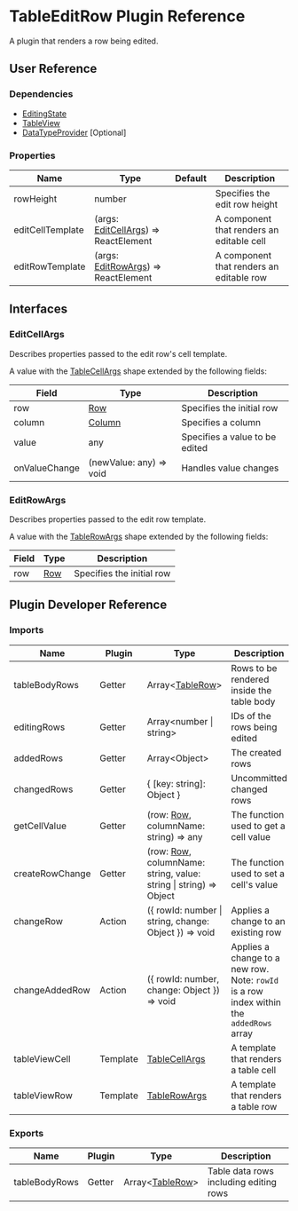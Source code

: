 # TableEditRow Plugin Reference

A plugin that renders a row being edited.

## User Reference

### Dependencies

- [EditingState](editing-state.md)
- [TableView](table-view.md)
- [DataTypeProvider](data-type-provider.md) [Optional]

### Properties

Name | Type | Default | Description
-----|------|---------|------------
rowHeight | number | | Specifies the edit row height
editCellTemplate | (args: [EditCellArgs](#edit-cell-args)) => ReactElement | | A component that renders an editable cell
editRowTemplate | (args: [EditRowArgs](#edit-row-args)) => ReactElement | | A component that renders an editable row

## Interfaces

### <a name="edit-cell-args"></a>EditCellArgs

Describes properties passed to the edit row's cell template.

A value with the [TableCellArgs](table-view.md#table-cell-args) shape extended by the following fields:

Field | Type | Description
------|------|------------
row | [Row](grid.md#row) | Specifies the initial row
column | [Column](grid.md#column) | Specifies a column
value | any | Specifies a value to be edited
onValueChange | (newValue: any) => void | Handles value changes

### <a name="edit-row-args"></a>EditRowArgs

Describes properties passed to the edit row template.

A value with the [TableRowArgs](table-view.md#table-row-args) shape extended by the following fields:

Field | Type | Description
------|------|------------
row | [Row](grid.md#row) | Specifies the initial row

## Plugin Developer Reference

### Imports

Name | Plugin | Type | Description
-----|--------|------|------------
tableBodyRows | Getter | Array&lt;[TableRow](table-view.md#table-row)&gt; | Rows to be rendered inside the table body
editingRows | Getter | Array&lt;number &#124; string&gt; | IDs of the rows being edited
addedRows | Getter | Array&lt;Object&gt; | The created rows
changedRows | Getter | { [key: string]: Object } | Uncommitted changed rows
getCellValue | Getter | (row: [Row](grid.md#row), columnName: string) => any | The function used to get a cell value
createRowChange | Getter | (row: [Row](grid.md#row), columnName: string, value: string &#124; string) => Object | The function used to set a cell's value
changeRow | Action | ({ rowId: number &#124; string, change: Object }) => void | Applies a change to an existing row
changeAddedRow | Action | ({ rowId: number, change: Object }) => void | Applies a change to a new row. Note: `rowId` is a row index within the `addedRows` array
tableViewCell | Template | [TableCellArgs](table-view.md#table-cell-args) | A template that renders a table cell
tableViewRow | Template | [TableRowArgs](table-view.md#table-row-args) | A template that renders a table row

### Exports

Name | Plugin | Type | Description
-----|--------|------|------------
tableBodyRows | Getter | Array&lt;[TableRow](table-view.md#table-row)&gt; | Table data rows including editing rows
